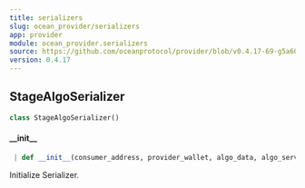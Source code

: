 ```yaml
---
title: serializers
slug: ocean_provider/serializers
app: provider
module: ocean_provider.serializers
source: https://github.com/oceanprotocol/provider/blob/v0.4.17-69-g5a60369/ocean_provider/serializers.py
version: 0.4.17
---
```

## StageAlgoSerializer

```python
class StageAlgoSerializer()
```

#### \_\_init\_\_

```python
 | def __init__(consumer_address, provider_wallet, algo_data, algo_service, algo_asset=None)
```

Initialize Serializer.

